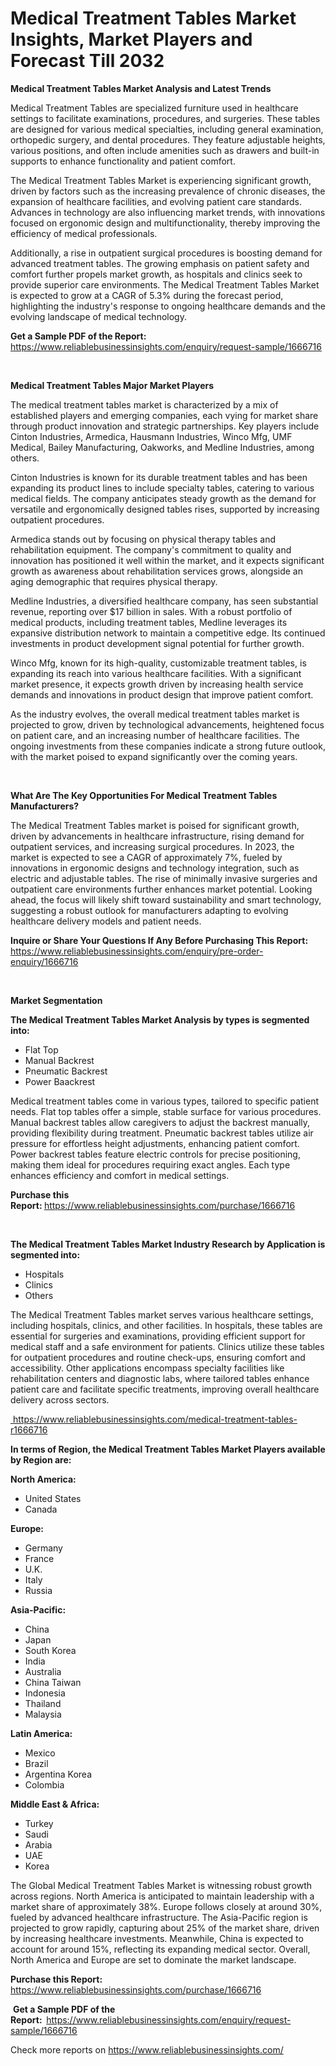 <p><h1>Medical Treatment Tables Market Insights, Market Players and Forecast Till 2032</h1></p><p><strong>Medical Treatment Tables Market Analysis and Latest Trends</strong></p>
<p><p>Medical Treatment Tables are specialized furniture used in healthcare settings to facilitate examinations, procedures, and surgeries. These tables are designed for various medical specialties, including general examination, orthopedic surgery, and dental procedures. They feature adjustable heights, various positions, and often include amenities such as drawers and built-in supports to enhance functionality and patient comfort.</p><p>The Medical Treatment Tables Market is experiencing significant growth, driven by factors such as the increasing prevalence of chronic diseases, the expansion of healthcare facilities, and evolving patient care standards. Advances in technology are also influencing market trends, with innovations focused on ergonomic design and multifunctionality, thereby improving the efficiency of medical professionals.</p><p>Additionally, a rise in outpatient surgical procedures is boosting demand for advanced treatment tables. The growing emphasis on patient safety and comfort further propels market growth, as hospitals and clinics seek to provide superior care environments. The Medical Treatment Tables Market is expected to grow at a CAGR of 5.3% during the forecast period, highlighting the industry's response to ongoing healthcare demands and the evolving landscape of medical technology.</p></p>
<p><strong>Get a Sample PDF of the Report:&nbsp;</strong> <a href="https://www.reliablebusinessinsights.com/enquiry/request-sample/1666716?utm_campaign=3292&utm_medium=2&utm_source=Github&utm_content=ia&utm_term=06032025&utm_id=medical-treatment-tables">https://www.reliablebusinessinsights.com/enquiry/request-sample/1666716</a></p>
<p>&nbsp;</p>
<p><strong>Medical Treatment Tables Major Market Players</strong></p>
<p><p>The medical treatment tables market is characterized by a mix of established players and emerging companies, each vying for market share through product innovation and strategic partnerships. Key players include Cinton Industries, Armedica, Hausmann Industries, Winco Mfg, UMF Medical, Bailey Manufacturing, Oakworks, and Medline Industries, among others.</p><p>Cinton Industries is known for its durable treatment tables and has been expanding its product lines to include specialty tables, catering to various medical fields. The company anticipates steady growth as the demand for versatile and ergonomically designed tables rises, supported by increasing outpatient procedures.</p><p>Armedica stands out by focusing on physical therapy tables and rehabilitation equipment. The company's commitment to quality and innovation has positioned it well within the market, and it expects significant growth as awareness about rehabilitation services grows, alongside an aging demographic that requires physical therapy.</p><p>Medline Industries, a diversified healthcare company, has seen substantial revenue, reporting over $17 billion in sales. With a robust portfolio of medical products, including treatment tables, Medline leverages its expansive distribution network to maintain a competitive edge. Its continued investments in product development signal potential for further growth.</p><p>Winco Mfg, known for its high-quality, customizable treatment tables, is expanding its reach into various healthcare facilities. With a significant market presence, it expects growth driven by increasing health service demands and innovations in product design that improve patient comfort.</p><p>As the industry evolves, the overall medical treatment tables market is projected to grow, driven by technological advancements, heightened focus on patient care, and an increasing number of healthcare facilities. The ongoing investments from these companies indicate a strong future outlook, with the market poised to expand significantly over the coming years.</p></p>
<p>&nbsp;</p>
<p><strong>What Are The Key Opportunities For Medical Treatment Tables Manufacturers?</strong></p>
<p><p>The Medical Treatment Tables market is poised for significant growth, driven by advancements in healthcare infrastructure, rising demand for outpatient services, and increasing surgical procedures. In 2023, the market is expected to see a CAGR of approximately 7%, fueled by innovations in ergonomic designs and technology integration, such as electric and adjustable tables. The rise of minimally invasive surgeries and outpatient care environments further enhances market potential. Looking ahead, the focus will likely shift toward sustainability and smart technology, suggesting a robust outlook for manufacturers adapting to evolving healthcare delivery models and patient needs.</p></p>
<p><strong>Inquire or Share Your Questions If Any Before Purchasing This Report:</strong> <a href="https://www.reliablebusinessinsights.com/enquiry/pre-order-enquiry/1666716?utm_campaign=3292&utm_medium=2&utm_source=Github&utm_content=ia&utm_term=06032025&utm_id=medical-treatment-tables">https://www.reliablebusinessinsights.com/enquiry/pre-order-enquiry/1666716</a></p>
<p>&nbsp;</p>
<p><strong>Market Segmentation</strong></p>
<p><strong>The Medical Treatment Tables Market Analysis by types is segmented into:</strong></p>
<p><ul><li>Flat Top</li><li>Manual Backrest</li><li>Pneumatic Backrest</li><li>Power Baackrest</li></ul></p>
<p><p>Medical treatment tables come in various types, tailored to specific patient needs. Flat top tables offer a simple, stable surface for various procedures. Manual backrest tables allow caregivers to adjust the backrest manually, providing flexibility during treatment. Pneumatic backrest tables utilize air pressure for effortless height adjustments, enhancing patient comfort. Power backrest tables feature electric controls for precise positioning, making them ideal for procedures requiring exact angles. Each type enhances efficiency and comfort in medical settings.</p></p>
<p><strong>Purchase this Report:&nbsp;</strong><a href="https://www.reliablebusinessinsights.com/purchase/1666716?utm_campaign=3292&utm_medium=2&utm_source=Github&utm_content=ia&utm_term=06032025&utm_id=medical-treatment-tables">https://www.reliablebusinessinsights.com/purchase/1666716</a></p>
<p>&nbsp;</p>
<p><strong>The Medical Treatment Tables Market Industry Research by Application is segmented into:</strong></p>
<p><ul><li>Hospitals</li><li>Clinics</li><li>Others</li></ul></p>
<p><p>The Medical Treatment Tables market serves various healthcare settings, including hospitals, clinics, and other facilities. In hospitals, these tables are essential for surgeries and examinations, providing efficient support for medical staff and a safe environment for patients. Clinics utilize these tables for outpatient procedures and routine check-ups, ensuring comfort and accessibility. Other applications encompass specialty facilities like rehabilitation centers and diagnostic labs, where tailored tables enhance patient care and facilitate specific treatments, improving overall healthcare delivery across sectors.</p></p>
<p><a href="https://www.reliablebusinessinsights.com/medical-treatment-tables-r1666716?utm_campaign=3292&utm_medium=2&utm_source=Github&utm_content=ia&utm_term=06032025&utm_id=medical-treatment-tables">&nbsp;https://www.reliablebusinessinsights.com/medical-treatment-tables-r1666716</a></p>
<p><strong>In terms of Region, the Medical Treatment Tables Market Players available by Region are:</strong></p>
<p>
    <p> <strong> North America: </strong>
        <ul>
            <li>United States</li>
            <li>Canada</li>
        </ul>
        </p> 
    <p> <strong> Europe: </strong>
        <ul>
            <li>Germany</li>
            <li>France</li>
            <li>U.K.</li>
            <li>Italy</li>
            <li>Russia</li>
        </ul>
        </p> 
    <p> <strong> Asia-Pacific: </strong>
        <ul>
            <li>China</li>
            <li>Japan</li>
            <li>South Korea</li>
            <li>India</li>
            <li>Australia</li>
            <li>China Taiwan</li>
            <li>Indonesia</li>
            <li>Thailand</li>
            <li>Malaysia</li>
        </ul>
        </p> 
    <p> <strong> Latin America: </strong>
        <ul>
            <li>Mexico</li>
            <li>Brazil</li>
            <li>Argentina Korea</li>
            <li>Colombia</li>
        </ul>
        </p> 
    <p> <strong> Middle East & Africa: </strong>
        <ul>
            <li>Turkey</li>
            <li>Saudi</li>
            <li>Arabia</li>
            <li>UAE</li>
            <li>Korea</li>
        </ul>
    </p>
    </p>
<p><p>The Global Medical Treatment Tables Market is witnessing robust growth across regions. North America is anticipated to maintain leadership with a market share of approximately 38%. Europe follows closely at around 30%, fueled by advanced healthcare infrastructure. The Asia-Pacific region is projected to grow rapidly, capturing about 25% of the market share, driven by increasing healthcare investments. Meanwhile, China is expected to account for around 15%, reflecting its expanding medical sector. Overall, North America and Europe are set to dominate the market landscape.</p></p>
<p><strong>Purchase this Report: </strong><a href="https://www.reliablebusinessinsights.com/purchase/1666716?utm_campaign=3292&utm_medium=2&utm_source=Github&utm_content=ia&utm_term=06032025&utm_id=medical-treatment-tables">https://www.reliablebusinessinsights.com/purchase/1666716</a></p>
<p>&nbsp;<strong>Get a Sample PDF of the Report:&nbsp;&nbsp;</strong><a href="https://www.reliablebusinessinsights.com/enquiry/request-sample/1666716?utm_campaign=3292&utm_medium=2&utm_source=Github&utm_content=ia&utm_term=06032025&utm_id=medical-treatment-tables">https://www.reliablebusinessinsights.com/enquiry/request-sample/1666716</a></p>
<p><strong></strong></p>
<p>Check more reports on <a href="https://www.reliablebusinessinsights.com/?utm_campaign=3292&utm_medium=2&utm_source=Github&utm_content=ia&utm_term=06032025&utm_id=medical-treatment-tables">https://www.reliablebusinessinsights.com/</a></p>